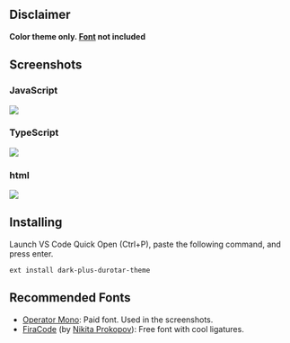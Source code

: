 ## Disclaimer
**Color theme only. [Font](http://www.typography.com/blog/introducing-operator) not included**

## Screenshots

### JavaScript
![](https://raw.githubusercontent.com/hoisel/dark-plus-durotar-theme/master/screenshots/es2015.png)

### TypeScript
![](https://raw.githubusercontent.com/hoisel/dark-plus-durotar-theme/master/screenshots/ts.png)


### html
![](https://raw.githubusercontent.com/hoisel/dark-plus-durotar-theme/master/screenshots/html.png)


## Installing

Launch VS Code Quick Open (Ctrl+P), paste the following command, and press enter.

```
ext install dark-plus-durotar-theme
```

## Recommended Fonts
- [Operator Mono](http://www.typography.com/blog/introducing-operator): Paid font. Used in the screenshots.
- [FiraCode](https://github.com/tonsky/FiraCode) (by [Nikita Prokopov](https://github.com/tonsky)): Free font with cool ligatures.

